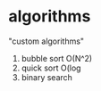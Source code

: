 # algorithms
"custom algorithms"
1) bubble sort O(N^2) 
2) quick sort O(log  
3) binary search        
          
     
       
     
